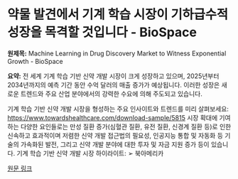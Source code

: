 # 약물 발견에서 기계 학습 시장이 기하급수적 성장을 목격할 것입니다 - BioSpace

**원제목:** Machine Learning in Drug Discovery Market to Witness Exponential Growth - BioSpace

**요약:** 전 세계 기계 학습 기반 신약 개발 시장이 크게 성장하고 있으며, 2025년부터 2034년까지의 예측 기간 동안 수억 달러의 매출 증가가 예상됩니다. 이러한 성장은 새로운 트렌드와 주요 산업 분야에서의 강력한 수요에 의해 주도되고 있습니다.

기계 학습 기반 신약 개발 시장을 형성하는 주요 인사이트와 트렌드를 미리 살펴보세요: https://www.towardshealthcare.com/download-sample/5815
시장 확대에 기여하는 다양한 요인들로는 만성 질환 증가(심혈관 질환, 유전 질환, 신경계 질환 등)로 인한 신속하고 효과적이며 저렴한 신약 개발 접근법의 필요성, 인공지능 통합 및 자동화 등 기술의 가속화된 발전, 그리고 신약 개발 분야에 대한 투자 및 자금 지원 증가 등이 있습니다.
기계 학습 기반 신약 개발 시장 하이라이트:
➢ 북아메리카

[원문 링크](https://www.biospace.com/press-releases/machine-learning-in-drug-discovery-market-to-witness-exponential-growth-key-players-250m-eli-lilly-deal-regional-insights-for-2025-2034)
